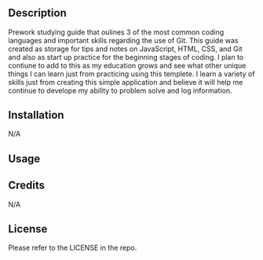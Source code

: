 # <Prework Study Mania>

## Description

Prework studying guide that oulines 3 of the most common coding languages and important skills regarding the use of Git. This guide was created as storage for tips and notes on JavaScript, HTML, CSS, and Git and also as start up practice for the beginning stages of coding. I plan to contiune to add to this as my education grows and see what other unique things I can learn just from practicing using this templete. I learn a variety of skills just from creating this simple application and believe it will help me continue to develope my ability to problem solve and log information.

## Installation

N/A

## Usage


## Credits

N/A

## License
Please refer to the LICENSE in the repo.
